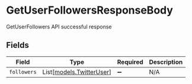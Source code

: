 # GetUserFollowersResponseBody

GetUserFollowers API successful response


## Fields

| Field                                                | Type                                                 | Required                                             | Description                                          |
| ---------------------------------------------------- | ---------------------------------------------------- | ---------------------------------------------------- | ---------------------------------------------------- |
| `followers`                                          | List[[models.TwitterUser](../models/twitteruser.md)] | :heavy_minus_sign:                                   | N/A                                                  |